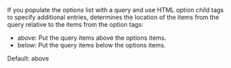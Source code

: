 If you populate the options list with a query and use HTML
option child tags to specify additional entries, determines
the location of the items from the query relative to the items
from the option tags:

- above: Put the query items above the options items.
- below: Put the query items below the options items.

Default: above
